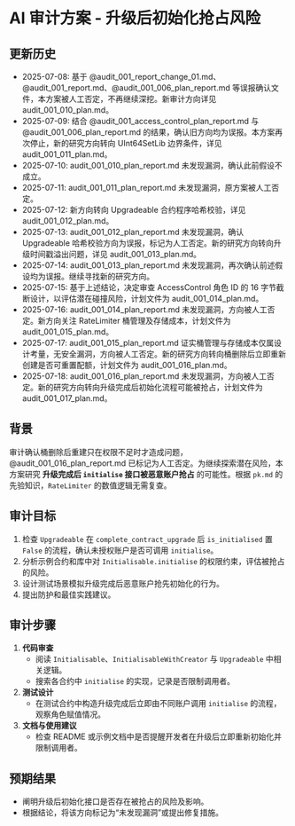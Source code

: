 # AI 审计方案 - 升级后初始化抢占风险
## 更新历史
- 2025-07-08: 基于 @audit_001_report_change_01.md、@audit_001_report.md、@audit_001_006_plan_report.md 等误报确认文件，本方案被人工否定，不再继续深挖。新审计方向详见 audit_001_010_plan.md。
- 2025-07-09: 结合 @audit_001_access_control_plan_report.md 与 @audit_001_006_plan_report.md 的结果，确认旧方向均为误报。本方案再次停止，新的研究方向转向 UInt64SetLib 边界条件，详见 audit_001_011_plan.md。
- 2025-07-10: audit_001_010_plan_report.md 未发现漏洞，确认此前假设不成立。
- 2025-07-11: audit_001_011_plan_report.md 未发现漏洞，原方案被人工否定。
- 2025-07-12: 新方向转向 Upgradeable 合约程序哈希校验，详见 audit_001_012_plan.md。
- 2025-07-13: audit_001_012_plan_report.md 未发现漏洞，确认 Upgradeable 哈希校验方向为误报，标记为人工否定。新的研究方向转向升级时间戳溢出问题，详见 audit_001_013_plan.md。
- 2025-07-14: audit_001_013_plan_report.md 未发现漏洞，再次确认前述假设均为误报。继续寻找新的研究方向。
- 2025-07-15: 基于上述结论，决定审查 AccessControl 角色 ID 的 16 字节截断设计，以评估潜在碰撞风险，计划文件为 audit_001_014_plan.md。
- 2025-07-16: audit_001_014_plan_report.md 未发现漏洞，方向被人工否定。新方向关注 RateLimiter 桶管理及存储成本，计划文件为 audit_001_015_plan.md。
- 2025-07-17: audit_001_015_plan_report.md 证实桶管理与存储成本仅属设计考量，无安全漏洞，方向被人工否定。新的研究方向转向桶删除后立即重新创建是否可重置配额，计划文件为 audit_001_016_plan.md。
- 2025-07-18: audit_001_016_plan_report.md 未发现漏洞，方向被人工否定。新的研究方向转向升级完成后初始化流程可能被抢占，计划文件为 audit_001_017_plan.md。


## 背景
审计确认桶删除后重建只在权限不足时才造成问题，@audit_001_016_plan_report.md 已标记为人工否定。为继续探索潜在风险，本方案研究 **升级完成后 `initialise` 接口被恶意账户抢占** 的可能性。根据 `pk.md` 的先验知识，`RateLimiter` 的数值逻辑无需复查。

## 审计目标
1. 检查 `Upgradeable` 在 `complete_contract_upgrade` 后 `is_initialised` 置 `False` 的流程，确认未授权账户是否可调用 `initialise`。
2. 分析示例合约和库中对 `Initialisable.initialise` 的权限约束，评估被抢占的风险。
3. 设计测试场景模拟升级完成后恶意账户抢先初始化的行为。
4. 提出防护和最佳实践建议。

## 审计步骤
1. **代码审查**
   - 阅读 `Initialisable`、`InitialisableWithCreator` 与 `Upgradeable` 中相关逻辑。
   - 搜索各合约中 `initialise` 的实现，记录是否限制调用者。
2. **测试设计**
   - 在测试合约中构造升级完成后立即由不同账户调用 `initialise` 的流程，观察角色赋值情况。
3. **文档与使用建议**
   - 检查 README 或示例文档中是否提醒开发者在升级后立即重新初始化并限制调用者。

## 预期结果
- 阐明升级后初始化接口是否存在被抢占的风险及影响。
- 根据结论，将该方向标记为“未发现漏洞”或提出修复措施。
